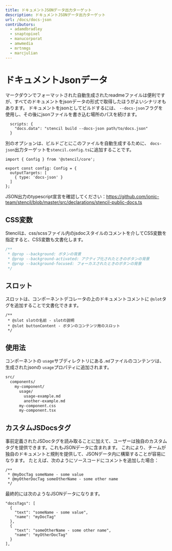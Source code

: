 ```yaml
---
title: ドキュメントJSONデータ出力ターゲット
description: ドキュメントJSONデータ出力ターゲット
url: /docs/docs-json
contributors:
  - adamdbradley
  - snaptopixel
  - manucorporat
  - amwmedia
  - mrtnmgs
  - marcjulian
---
```


# ドキュメントJsonデータ

マークダウンでフォーマットされた自動生成されたreadmeファイルは便利ですが、すべてのドキュメントをjsonデータの形式で取得したほうがよいシナリオもあります。 ドキュメントをjsonとしてビルドするには、 `--docs-json`フラグを使用し、その後にjsonファイルを書き込む場所のパスを続けます。

```tsx
  scripts: {
    "docs.data": "stencil build --docs-json path/to/docs.json"
  }
```

別のオプションは、ビルドごとにこのファイルを自動生成するために、 `docs-json`出力ターゲットを`stencil.config.ts`に追加することです。

```tsx
import { Config } from '@stencil/core';

export const config: Config = {
  outputTargets: [
    { type: 'docs-json' }
  ]
};
```

JSON出力のtypescript宣言を確認してください：https://github.com/ionic-team/stencil/blob/master/src/declarations/stencil-public-docs.ts

## CSS変数

Stencilは、css/scssファイル内のjsdocスタイルのコメントを介してCSS変数を指定すると、CSS変数も文書化します。

```css
/**
 * @prop --background: ボタンの背景
 * @prop --background-activated: アクティブ化されたときのボタンの背景
 * @prop --background-focused: フォーカスされたときのボタンの背景
 */
```

## スロット

スロットは、コンポーネントデコレータの上のドキュメントコメントに `@slot`タグを追加することで文書化できます。

```tsx
/**
 * @slot slotの名前 - slotの説明
 * @slot buttonContent - ボタンのコンテンツ用のスロット
 */
```


## 使用法

コンポーネントの `usage`サブディレクトリにある`.md`ファイルのコンテンツは、生成されたjsonの `usage`プロパティに追加されます。

```bash
src/
  components/
    my-component/
      usage/
        usage-example.md
        another-example.md
      my-component.css
      my-component.tsx
```


## カスタムJSDocsタグ

事前定義されたJSDocタグを読み取ることに加えて、ユーザーは独自のカスタムタグを提供できます。これもJSONデータに含まれます。 これにより、チームが独自のドキュメントと規則を提供して、JSONデータ内に構築することが容易になります。 たとえば、次のようにソースコードにコメントを追加した場合：

```tsx
/**
 * @myDocTag someName - some value
 * @myOtherDocTag someOtherName - some other name
 */
```

最終的には次のようなJSONデータになります。

```tsx
"docsTags": [
  {
    "text": "someName - some value",
    "name": "myDocTag"
  },
  {
    "text": "someOtherName - some other name",
    "name": "myOtherDocTag"
  }
],
```
